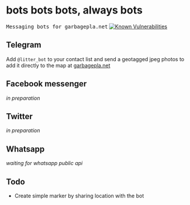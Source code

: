 # bots bots bots, always bots
<kbd>Messaging bots for garbagepla.net</kbd>
[![Known Vulnerabilities](https://snyk.io/test/github/garbageplanet/bots/badge.svg)](https://snyk.io/test/github/garbageplanet/bots)

## Telegram
Add `@litter_bot` to your contact list and send a geotagged jpeg photos to add it directly to the map at [garbagepla.net][5e71e578]

## Facebook messenger
_in preparation_

## Twitter
_in preparation_

## Whatsapp
_waiting for whatsapp public api_

  [5e71e578]: https://garbagepla.net "Garbagepla.net"

## Todo

 - Create simple marker by sharing location with the bot
